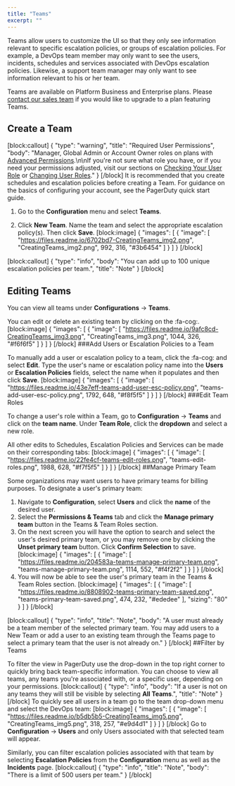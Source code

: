 ```yaml
---
title: "Teams"
excerpt: ""
---
```

Teams allow users to customize the UI so that they only see information relevant to specific escalation policies, or groups of escalation policies. For example, a DevOps team member may only want to see the users, incidents, schedules and services associated with DevOps escalation policies. Likewise, a support team manager may only want to see information relevant to his or her team.

Teams are available on Platform Business and Enterprise plans. Please [contact our sales team](mailto:sales@pagerduty.com) if you would like to upgrade to a plan featuring Teams.

## Create a Team
[block:callout]
{
  "type": "warning",
  "title": "Required User Permissions",
  "body": "Manager, Global Admin or Account Owner roles on plans with [Advanced Permissions](https://support.pagerduty.com/docs/advanced-permissions).\n\nIf you're not sure what role you have, or if you need your permissions adjusted, visit our sections on [Checking Your User Role](https://support.pagerduty.com/v1/docs/user-roles#section-checking-your-user-role) or [Changing User Roles](https://support.pagerduty.com/docs/user-roles#section-changing-user-roles)."
}
[/block]
It is recommended that you create schedules and escalation policies before creating a Team. For guidance on the basics of configuring your account, see the PagerDuty quick start guide.

1. Go to the **Configuration** menu and select **Teams**.

2. Click **New Team**. Name the team and select the appropriate escalation policy(s). Then click **Save**.
[block:image]
{
  "images": [
    {
      "image": [
        "https://files.readme.io/6702bd7-CreatingTeams_img2.png",
        "CreatingTeams_img2.png",
        992,
        316,
        "#3b6454"
      ]
    }
  ]
}
[/block]

[block:callout]
{
  "type": "info",
  "body": "You can add up to 100 unique escalation policies per team.",
  "title": "Note"
}
[/block]
## Editing Teams

You can view all teams under **Configurations** → **Teams**.

You can edit or delete an existing team by clicking on the :fa-cog:. 
[block:image]
{
  "images": [
    {
      "image": [
        "https://files.readme.io/9afc8cd-CreatingTeams_img3.png",
        "CreatingTeams_img3.png",
        1044,
        326,
        "#f6f6f5"
      ]
    }
  ]
}
[/block]
###Add Users or Escalation Policies to a Team

To manually add a user or escalation policy to a team, click the :fa-cog: and select **Edit**. Type the user's name or escalation policy name into the **Users** or **Escalation Policies** fields, select the name when it populates and then click **Save**. 
[block:image]
{
  "images": [
    {
      "image": [
        "https://files.readme.io/43e7eff-teams-add-user-esc-policy.png",
        "teams-add-user-esc-policy.png",
        1792,
        648,
        "#f8f5f5"
      ]
    }
  ]
}
[/block]
###Edit Team Roles 

To change a user's role within a Team, go to **Configuration** → **Teams** and click on the **team name**. Under **Team Role**, click the **dropdown** and select a new role. 

All other edits to Schedules, Escalation Policies and Services can be made on their corresponding tabs:
[block:image]
{
  "images": [
    {
      "image": [
        "https://files.readme.io/22fe4cf-teams-edit-roles.png",
        "teams-edit-roles.png",
        1988,
        628,
        "#f7f5f5"
      ]
    }
  ]
}
[/block]
##Manage Primary Team

Some organizations may want users to have primary teams for billing purposes. To designate a user's primary team:

1. Navigate to **Configuration**, select **Users** and click the **name** of the desired user. 
2. Select the **Permissions & Teams** tab and click the **Manage primary team** button in the Teams & Team Roles section. 
3. On the next screen you will have the option to search and select the user's desired primary team, or you may remove one by clicking the **Unset primary team** button. Click **Confirm Selection** to save. 
[block:image]
{
  "images": [
    {
      "image": [
        "https://files.readme.io/204583a-teams-manage-primary-team.png",
        "teams-manage-primary-team.png",
        1114,
        552,
        "#f4f2f2"
      ]
    }
  ]
}
[/block]
4. You will now be able to see the user's primary team in the Teams & Team Roles section.
[block:image]
{
  "images": [
    {
      "image": [
        "https://files.readme.io/8808902-teams-primary-team-saved.png",
        "teams-primary-team-saved.png",
        474,
        232,
        "#ededee"
      ],
      "sizing": "80"
    }
  ]
}
[/block]

[block:callout]
{
  "type": "info",
  "title": "Note",
  "body": "A user must already be a team member of the selected primary team. You may add users to a  New Team or add a user to an existing team through the Teams page to select a primary team that the user is not already on."
}
[/block]
##Filter by Teams

To filter the view in PagerDuty use the drop-down in the top right corner to quickly bring back team-specific information. You can choose to view all teams, any teams you're associated with, or a specific user, depending on your permissions.
[block:callout]
{
  "type": "info",
  "body": "If a user is not on any teams they will still be visible by selecting **All Teams**.",
  "title": "Note"
}
[/block]
To quickly see all users in a team go to the team drop-down menu and select the DevOps team:
[block:image]
{
  "images": [
    {
      "image": [
        "https://files.readme.io/b5db5b5-CreatingTeams_img5.png",
        "CreatingTeams_img5.png",
        318,
        257,
        "#e9d4d1"
      ]
    }
  ]
}
[/block]
Go to **Configuration** → **Users** and only Users associated with that selected team will appear.

Similarly, you can filter escalation policies associated with that team by selecting **Escalation Policies** from the **Configuration** menu as well as the **Incidents** page.
[block:callout]
{
  "type": "info",
  "title": "Note",
  "body": "There is a limit of 500 users per team."
}
[/block]